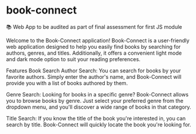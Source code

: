 # book-connect
📚 Web App to be audited as part of final assessment for first JS module

Welcome to the Book-Connect application! Book-Connect is a user-friendly web application designed to help you easily find books by searching for authors, genres, and titles. Additionally, it offers a convenient light mode and dark mode option to suit your reading preferences.

Features
Book Search
Author Search: You can search for books by your favorite authors. Simply enter the author's name, and Book-Connect will provide you with a list of books authored by them.

Genre Search: Looking for books in a specific genre? Book-Connect allows you to browse books by genre. Just select your preferred genre from the dropdown menu, and you'll discover a wide range of books in that category.

Title Search: If you know the title of the book you're interested in, you can search by title. Book-Connect will quickly locate the book you're looking for.
